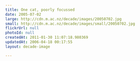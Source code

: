 ```yaml
---
title: One cat, poorly focussed
date: 2005-07-02
large: http://cdn.m.ac.nz/decade/images/20050702.jpg
small: http://cdn.m.ac.nz/decade/images/small/20050702.jpg
flickrUrl: null
photoId: null
createdAt: 2011-01-30 11:07:18.980369
updatedAt: 2006-04-18 00:17:55
layout: decade-image

---
```


